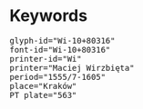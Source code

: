 # Keywords
<pre>
glyph-id="Wi-10+80316"
font-id="Wi-10+80316"
printer-id="Wi"
printer="Maciej Wirzbięta"
period="1555/7-1605"
place="Kraków"
PT plate="563"
</pre>

